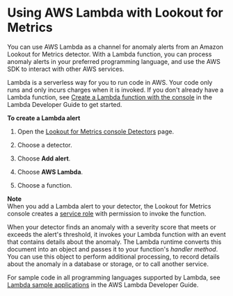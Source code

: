 # Using AWS Lambda with Lookout for Metrics<a name="services-lambda"></a>

You can use AWS Lambda as a channel for anomaly alerts from an Amazon Lookout for Metrics detector\. With a Lambda function, you can process anomaly alerts in your preferred programming language, and use the AWS SDK to interact with other AWS services\.

Lambda is a serverless way for you to run code in AWS\. Your code only runs and only incurs charges when it is invoked\. If you don't already have a Lambda function, see [Create a Lambda function with the console](https://docs.aws.amazon.com/lambda/latest/dg/getting-started-create-function.html) in the Lambda Developer Guide to get started\.

**To create a Lambda alert**

1. Open the [Lookout for Metrics console Detectors](https://console.aws.amazon.com//lookoutmetrics/home#detectors) page\.

1. Choose a detector\.

1. Choose **Add alert**\.

1. Choose **AWS Lambda**\.

1. Choose a function\.

**Note**  
When you add a Lambda alert to your detector, the Lookout for Metrics console creates a [service role](permissions-service.md) with permission to invoke the function\.

When your detector finds an anomaly with a severity score that meets or exceeds the alert's threshold, it invokes your Lambda function with an event that contains details about the anomaly\. The Lambda runtime converts this document into an object and passes it to your function's *handler method*\. You can use this object to perform additional processing, to record details about the anomaly in a database or storage, or to call another service\.

For sample code in all programming languages supported by Lambda, see [Lambda sample applications](https://docs.aws.amazon.com/lambda/latest/dg/lambda-samples.html) in the AWS Lambda Developer Guide\.